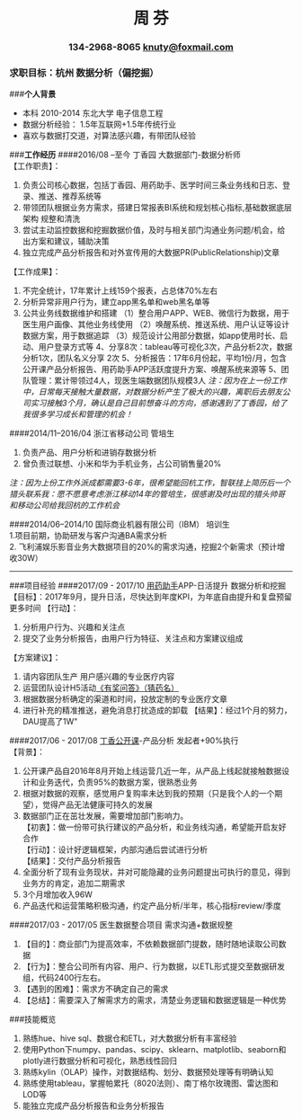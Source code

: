 # <center>周 芬</center>
### <center>134-2968-8065 knuty@foxmail.com</center>
### 求职目标：杭州 数据分析（偏挖掘）
###**个人背景**
- 本科 2010-2014  东北大学  电子信息工程 
- 数据分析经验： 1.5年互联网+1.5年传统行业
- 喜欢与数据打交道，对算法感兴趣，有带团队经验

###**工作经历**
####2016/08 –至今   丁香园  大数据部门-数据分析师          
【工作职责】：
1. 负责公司核心数据，包括丁香园、用药助手、医学时间三条业务线和日志、登录、推送、推荐系统等
2. 带领团队根据业务方需求，搭建日常报表BI系统和规划核心指标,基础数据底层架构 规整和清洗		
 3. 尝试主动监控数据和挖掘数据价值，及时与相关部门沟通业务问题/机会，给出方案和建议，辅助决策 		
 4. 独立完成产品分析报告和对外宣传用的大数据PR(PublicRelationship)文章 

【工作成果】：
 1. 不完全统计，17年累计上线159个报表，占总体70%左右
 2. 分析异常非用户行为，建立app黑名单和web黑名单等
 3. 公共业务线数据维护和搭建
（1）整合用户APP、WEB、微信行为数据，用于医生用户画像、其他业务线使用
（2）唤醒系统、推送系统、用户认证等设计数据方案，用于数据追踪
（3）规范设计公用部分数据，如app使用时长、启动、用户登录方式等
4、分享8次：tableau等可视化3次，产品分析2次，数据分析1次，团队名义分享 2次
5、分析报告：17年6月份起，平均1份/月，包含公开课产品分析报告、用药助手APP活跃度提升方案、唤醒系统来源等
5、团队管理：累计带领过4人，现医生端数据团队规模3人
*注：因为在上一份工作中，日常每天接触大量数据，对数据分析产生了极大的兴趣，离职后去朋友公司实习接触3个月，确认是自己目前想奋斗的方向，感谢遇到了丁香园，给了我很多学习成长和管理的机会！*	
	
####2014/11–2016/04 浙江省移动公司  管培生         		
1. 负责产品、用户分析和进销存数据分析
2. 曾负责过联想、小米和华为手机业务，占公司销售量20%		

*注：因为上份工作外派成都需要3-6年，很希望能回杭工作，智联挂上简历后一个猎头联系我：愿不愿意考虑浙江移动14年的管培生，很感谢及时出现的猎头帅哥和移动公司给我回杭的工作机会*		
		
####2014/06–2014/10 国际商业机器有限公司（IBM） 培训生		
1.项目前期，协助研发与客户沟通BA需求分析		
2. 飞利浦娱乐影音业务大数据项目的20%的需求沟通，挖掘2个新需求（预计增收30W）

---
###项目经验	
####2017/09 - 2017/10 [用药助手](http://app.dxy.cn/drugs.htm#iphone)APP-日活提升  数据分析和挖掘  
【目标】：2017年9月，提升日活，尽快达到年度KPI，为年底自由提升和复盘预留更多时间
【行动】：
 1. 分析用户行为、兴趣和关注点
 2. 提交了业务分析报告，由用户行为特征、关注点和方案建议组成

【方案建议】：
 1. 请内容团队生产 用户感兴趣的专业医疗内容
 2. 运营团队设计H5活动[《有奖问答》（猜药名）](http://special.dxycdn.com/topic/h5event/1508310912132/index.html?t=1508380448438)
 3. 根据数据分析确定的渠道和时间，投放定制的专业医疗文章
 4. 进行补充的精准推送，避免消息打扰造成的卸载
【结果】：经过1个月的努力，DAU提高了1W"		
			
####2017/06 - 2017/08	[丁香公开课](http://class.dxy.cn/)-产品分析           发起者+90%执行        		
【背景】：
 1. 公开课产品自2016年8月开始上线运营几近一年，从产品上线起就接触数据设计和业务迭代，负责95%的数据方案，很熟悉业务
 2. 根据对数据的观察，感觉用户复购率未达到我的预期（只是我个人的一个期望），觉得产品无法健康可持久的发展
 3. 数据部门正在茁壮发展，需要增加部门影响力。		
【初衷】：做一份带可执行建议的产品分析，和业务线沟通，希望能开启友好合作		
【行动】：设计好逻辑框架，内部沟通后尝试进行分析		
【结果】：交付产品分析报告		
 1. 全面分析了现有业务现状，并对可能隐藏的业务问题提出可执行的意见，得到业务方的肯定，追加二期需求
 2. 3个月增加收入96W
 3. 产品迭代和运营策略积极沟通，约定产品分析/半年，核心指标review/季度	
			
####2017/03 - 2017/05	医生数据整合项目  需求沟通+数据规整    		
 1. 【目的】：商业部门为提高效率，不依赖数据部门提数，随时随地读取公司数据
 2. 【行为】：整合公司所有内容、用户、行为数据，以ETL形式提交至数据研发组，代码2400行左右。 
 3. 【遇到的困难】：需求方不确定自己的需求
 4. 【总结】：需要深入了解需求方的需求，清楚业务逻辑和数据逻辑是一种优势

###技能概览	
 1. 熟练hue、hive sql、数据仓和ETL，对大数据分析有丰富经验
 2. 使用Python下numpy、pandas、scipy、sklearn、matplotlib、seaborn和plotly进行数据分析和可视化，熟悉线性回归
 3. 熟练kylin（OLAP）操作，对数据结构、划分、数据预处理等有明确认知
 4. 熟练使用tableau，掌握帕累托（8020法则）、南丁格尔玫瑰图、雷达图和LOD等
 5. 能独立完成产品分析报告和业务分析报告

